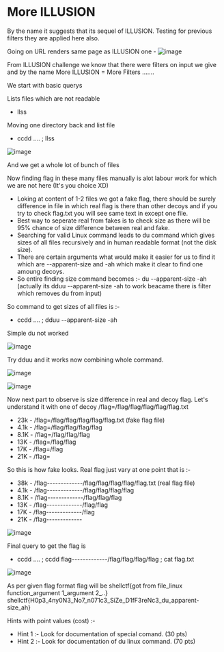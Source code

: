 # More ILLUSION

By the name it suggests that its sequel of ILLUSION. Testing for previous filters they are applied here also. 

Going on URL renders same page as ILLUSION one -
![image](https://user-images.githubusercontent.com/86155751/183234961-d12abafe-3e56-4718-ba02-a03169dcc713.png)

From ILLUSION challenge we know that there were filters on input we give and by the name More ILLUSION = More Filters .......

We start with basic querys

Lists files which are not readable
- llss

Moving one directory back and list file 
- ccdd .... ; llss

![image](https://user-images.githubusercontent.com/86155751/184540582-a2995257-0f68-454c-bb03-9118ef3da306.png)

And we get a whole lot of bunch of files

Now finding flag in these many files manually is alot labour work for which we are not here (It's you choice XD)
- Loking at content of 1-2 files we got a fake flag, there should be surely difference in file in which real flag is there than other decoys and if you try to check flag.txt you will see same text in except one file.
- Best way to seperate real from fakes is to check size as there will be 95% chance of size difference between real and fake.
- Searching for valid Linux command leads to du command which gives sizes of all files recursively and in human readable format (not the disk size).
- There are certain arguments what would make it easier for us to find it which are --apparent-size and -ah which make it clear to find one amoung decoys.
- So entire finding size command becomes :- du --apparent-size -ah (actually its dduu --apparent-size -ah to work beacame there is filter which removes du from input)

So command to get sizes of all files is :-
- ccdd .... ; dduu --apparent-size -ah

Simple du not worked 

![image](https://user-images.githubusercontent.com/86155751/184541195-f9262f13-f077-4745-8358-06233de1d24b.png)

Try dduu and it works now combining whole command.

![image](https://user-images.githubusercontent.com/86155751/184541215-c3020e22-33d9-4200-b890-0a0fd5e9007e.png)

![image](https://user-images.githubusercontent.com/86155751/184541238-4c69826a-a4e3-42e3-a62a-4c95534b8f18.png)

Now next part to observe is size difference in real and decoy flag.
Let's understand it with one of decoy /flag=/flag/flag/flag/flag/flag.txt

- 23k    - /flag=/flag/flag/flag/flag/flag.txt                 (fake flag file)
- 4.1k   - /flag=/flag/flag/flag/flag
- 8.1K   - /flag=/flag/flag/flag
- 13K    - /flag=/flag/flag
- 17K    - /flag=/flag
- 21K    - /flag=

So this is how fake looks.
Real flag just vary at one point that is :-
- 38k    - /flag-------------/flag/flag/flag/flag/flag.txt     (real flag file)
- 4.1k   - /flag-------------/flag/flag/flag/flag
- 8.1K   - /flag-------------/flag/flag/flag
- 13K    - /flag-------------/flag/flag
- 17K    - /flag-------------/flag
- 21K    - /flag-------------

![image](https://user-images.githubusercontent.com/86155751/184541293-7513fe60-25e4-4f36-ae72-95410c887ad0.png)

Final query to get the flag is
- ccdd .... ; ccdd flag-------------/flag/flag/flag/flag ; cat flag.txt

![image](https://user-images.githubusercontent.com/86155751/184541253-6b33c7c4-f2cc-49e0-981e-8051b4b44bbf.png)

As per given flag format flag will be shellctf{got from file_linux function_argument 1_argument 2_..}
shellctf{H0p3_4ny0N3_No7_n071c3_SiZe_D1fF3reNc3_du_apparent-size_ah}


Hints with point values (cost) :-
- Hint 1 :- Look for documentation of special comand.  (30 pts)
- Hint 2 :- Look for documentation of du linux command.  (70 pts)
